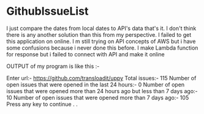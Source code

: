 # GithubIssueList

I just compare the dates from local dates to API's data that's it. 
I don't think there is any another solution than this from my perspective.
I failed to get this application on online. I m still trying on API concepts of AWS but i have some confusions because i never done this before. 
I make Lambda function for response but i failed to connect with API and make it online



OUTPUT of my program is like this :-

 Enter url:-
https://github.com/transloadit/uppy
 Total issues:-  115
 Number of  open issues that were opened in the last 24 hours:-                              0
 Number of  open issues that were  opened more than 24 hours ago but less than 7 days ago:-  10
 Number of open issues that were opened more than 7 days ago:-                               105
Press any key to continue . . 


